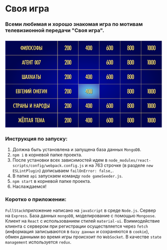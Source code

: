 # Своя игра
### Всеми любимая и хорошо знакомая игра по мотивам телевизионной передачи "Своя игра".
###

![Своя игра](public/background.png)

### Инструкция по запуску:

1. Должна быть установлена и запущена база данных ```MongoDB```.
2. ```npm i``` в корневой папке проекта.
3. После установки всех зависимостей идем в ```node_modules/react-scripts/config/webpack.config.js``` и на 763 строчке (в
   разделе ```new ESLintPlugin```) дописываем ```failOnError: false,```.
4. В папке ```api``` запускаем команду ```node gameSeeder.js```.
4. ```npm start``` в корневой папке проекта.
5. Наслаждаемся!

### Коротко о приложении:
```FullStack```приложение написано на ```javaScript``` в среде ```Node.js```. Сервер на ```Express```. База данных ```mongoDB```, 
моделирование с помощью ```Mongoose```. Клиент 
на ```React``` с
использованием стилей ```material-ui```. Взимиодействие клиента с сервером при регистрации осуществляется 
через ```fetch``` (информация записываются в 
```базу данных``` и
сохраняются в ```cookie```), обмен данными во время игры происхоит по ```WebSocket```. В качестве ```state management``` используется
```redux```. 
